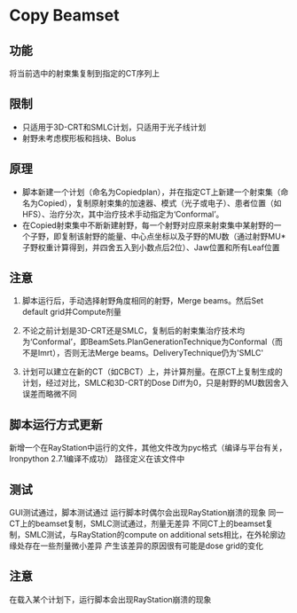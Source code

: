 # Copy Beamset

## 功能

将当前选中的射束集复制到指定的CT序列上

## 限制

* 只适用于3D-CRT和SMLC计划，只适用于光子线计划
* 射野未考虑楔形板和挡块、Bolus

## 原理

* 脚本新建一个计划（命名为Copiedplan），并在指定CT上新建一个射束集（命名为Copied），复制原射束集的加速器、模式（光子或电子）、患者位置（如HFS）、治疗分次，其中治疗技术手动指定为‘Conformal’。
*  在Copied射束集中不断新建射野，每一个射野对应原来射束集中某射野的一个子野，即复制该射野的能量、中心点坐标以及子野的MU数（通过射野MU*子野权重计算得到，并四舍五入到小数点后2位）、Jaw位置和所有Leaf位置

## 注意

1. 脚本运行后，手动选择射野角度相同的射野，Merge beams。然后Set default grid并Compute剂量

2. 不论之前计划是3D-CRT还是SMLC，复制后的射束集治疗技术均为‘Conformal’，即BeamSets.PlanGenerationTechnique为Conformal（而不是Imrt），否则无法Merge beams。DeliveryTechnique仍为'SMLC'

3. 计划可以建立在新的CT（如CBCT）上，并计算剂量。在原CT上复制生成的计划，经过对比，SMLC和3D-CRT的Dose Diff为0，只是射野的MU数因舍入误差而略微不同

## 脚本运行方式更新

新增一个在RayStation中运行的文件，其他文件改为pyc格式（编译与平台有关，Ironpython 2.7.1编译不成功）
路径定义在该文件中

## 测试

GUI测试通过，脚本测试通过
运行脚本时偶尔会出现RayStation崩溃的现象
同一CT上的beamset复制，SMLC测试通过，剂量无差异
不同CT上的beamset复制，SMLC测试，与RayStation的compute on additional sets相比，在外轮廓边缘处存在一些剂量微小差异
产生该差异的原因很有可能是dose grid的变化

## 注意

在载入某个计划下，运行脚本会出现RayStation崩溃的现象